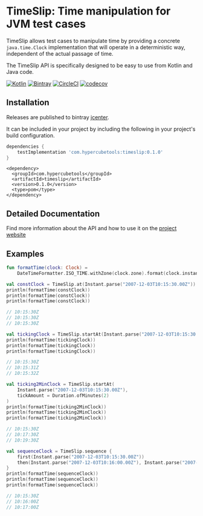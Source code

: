 # TimeSlip: Time manipulation for JVM test cases

TimeSlip allows test cases to manipulate time by providing a concrete `java.time.Clock` implementation that will operate
in a deterministic way, independent of the actual passage of time.

The TimeSlip API is specifically designed to be easy to use from Kotlin and Java code.

[![Kotlin](https://img.shields.io/badge/kotlin-1.3.31-blue.svg)](http://kotlinlang.org)
[![Bintray](https://img.shields.io/bintray/v/plannigan/com.hypercubetools/timeslip.svg?color=blue&label=jcenter)](https://bintray.com/plannigan/com.hypercubetools/timeslip/_latestVersion)
[![CircleCI](https://circleci.com/gh/plannigan/timeslip.svg?style=svg)](https://circleci.com/gh/plannigan/timeslip)
[![codecov](https://codecov.io/gh/plannigan/timeslip/branch/master/graph/badge.svg)](https://codecov.io/gh/plannigan/timeslip)

## Installation

Releases are published to bintray [jcenter][jcenter].
 
It can be included in your project by including the following in your project's build configuration.

```gradle
dependencies {
    testImplementation 'com.hypercubetools:timeslip:0.1.0'
}
```

```maven
<dependency>
  <groupId>com.hypercubetools</groupId>
  <artifactId>timeslip</artifactId>
  <version>0.1.0</version>
  <type>pom</type>
</dependency>
```

## Detailed Documentation

Find more information about the API and how to use it on the [project website][project_website]

## Examples

```kotlin
fun formatTime(clock: Clock) =
    DateTimeFormatter.ISO_TIME.withZone(clock.zone).format(clock.instant())

val constClock = TimeSlip.at(Instant.parse("2007-12-03T10:15:30.00Z"))
println(formatTime(constClock))
println(formatTime(constClock))
println(formatTime(constClock))

// 10:15:30Z
// 10:15:30Z
// 10:15:30Z

val tickingClock = TimeSlip.startAt(Instant.parse("2007-12-03T10:15:30.00Z"))
println(formatTime(tickingClock))
println(formatTime(tickingClock))
println(formatTime(tickingClock))

// 10:15:30Z
// 10:15:31Z
// 10:15:32Z

val ticking2MinClock = TimeSlip.startAt(
    Instant.parse("2007-12-03T10:15:30.00Z"),
    tickAmount = Duration.ofMinutes(2)
)
println(formatTime(ticking2MinClock))
println(formatTime(ticking2MinClock))
println(formatTime(ticking2MinClock))

// 10:15:30Z
// 10:17:30Z
// 10:19:30Z

val sequenceClock = TimeSlip.sequence {
    first(Instant.parse("2007-12-03T10:15:30.00Z"))
    then(Instant.parse("2007-12-03T10:16:00.00Z"), Instant.parse("2007-12-03T10:17:00.00Z"))
}
println(formatTime(sequenceClock))
println(formatTime(sequenceClock))
println(formatTime(sequenceClock))

// 10:15:30Z
// 10:16:00Z
// 10:17:00Z
```

[jcenter]: https://bintray.com/plannigan/com.hypercubetools/timeslip
[project_website]: https://timeslip.hypercubetools.com/
